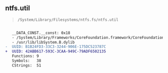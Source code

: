 ## ntfs.util

> `/System/Library/Filesystems/ntfs.fs/ntfs.util`

```diff

   __DATA_CONST.__const: 0x18
   - /System/Library/Frameworks/CoreFoundation.framework/CoreFoundation
   - /usr/lib/libSystem.B.dylib
-  UUID: B1B24FD3-33C3-3244-906E-175DC523787C
+  UUID: 42ABB617-593C-3CAA-949C-79ADF6502135
   Functions: 9
   Symbols:   38
   CStrings:  51

```

